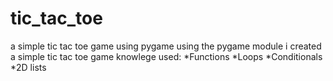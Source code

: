# tic_tac_toe
a simple tic tac toe game using pygame
using the pygame module i created a simple tic tac toe game 
knowlege used: 
*Functions
*Loops
*Conditionals 
*2D lists 

